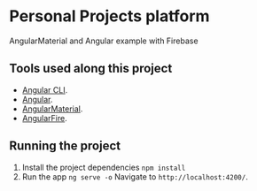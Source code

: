 # Personal Projects platform
AngularMaterial and Angular example with Firebase

## Tools used along this project
* [Angular CLI](https://github.com/angular/angular-cli).
* [Angular](https://angular.io/).
* [AngularMaterial](https://material.angular.io/).
* [AngularFire](https://github.com/firebase/angularfire).

## Running the project
1. Install the project dependencies ```npm install```
2. Run the app ```ng serve -o``` Navigate to `http://localhost:4200/`.
